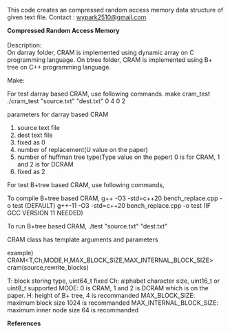 This code creates an compressed random access memory data structure of given text file.
Contact : wypark2510@gmail.com

**Compressed Random Access Memory**
<br/>
<br/>
Description:<br/>
On darray folder, CRAM is implemented using dynamic array on C programming language.
On btree folder, CRAM is implemented using B+ tree on C++ programming language.

Make:<br/>

For test darray based CRAM, use following commands.
make cram_test
./cram_test "source.txt" "dest.txt" 0 4 0 2

parameters for darray based CRAM
1. source text file
2. dest text file
3. fixed as 0
4. number of replacement(U value on the paper)
5. number of huffman tree type(Type value on the paper)
0 is for CRAM, 1 and 2 is for DCRAM
6. fixed as 2

For test B+tree based CRAM, use following commands,

To compile B+tree based CRAM,
g++ -O3 -std=c++20 bench_replace.cpp -o test       (DEFAULT)
g++-11 -O3 -std=c++20 bench_replace.cpp -o test    (IF GCC VERSION 11 NEEDED)

To run B+tree based CRAM,
./test "source.txt" "dest.txt"

CRAM class has template arguments and parameters

example)
CRAM<T,Ch,MODE,H,MAX_BLOCK_SIZE,MAX_INTERNAL_BLOCK_SIZE> cram(source,rewrite_blocks)

T: block storing type, uint64_t fixed
Ch: alphabet character size, uint16_t or uint8_t supported
MODE: 0 is CRAM, 1 and 2 is DCRAM which is on the paper.
H: height of B+ tree, 4 is recommanded
MAX_BLOCK_SIZE: maximum block size 1024 is recommanded
MAX_INTERNAL_BLOCK_SIZE: maximum inner node size 64 is recommanded


**References**<br/>
